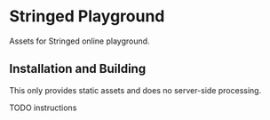 # Stringed Playground

Assets for Stringed online playground.

## Installation and Building

This only provides static assets and does no server-side processing.

TODO instructions
